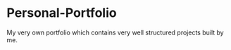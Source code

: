 # Personal-Portfolio
 My very own portfolio which contains very well structured projects built by me.
